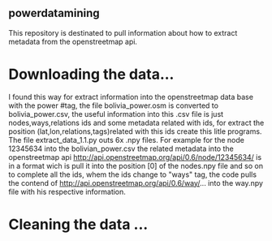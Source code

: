 ## powerdatamining
This repository is destinated to pull information about how to extract metadata from the openstreetmap api.
# Downloading the data...
I found this way for extract information into the openstreetmap data base with the power #tag, the file bolivia_power.osm is converted to bolivia_power.csv, the useful information into this .csv file is just nodes,ways,relations ids and some metadata related with ids, for extract the position (lat,lon,relations,tags)related with this ids create this litle programs.
The file extract_data_1.1.py outs 6x .npy  files. For example for the node 12345634 into the bolivian_power.csv the related metadata into the openstreetmap api http://api.openstreetmap.org/api/0.6/node/12345634/  is in a <xml> format wich is pull it into the position [0] of the  nodes.npy file and so on  to complete all the ids, whem the ids change to "ways" tag, the code pulls the contend of http://api.openstreetmap.org/api/0.6/way/... into the way.npy file with his respective information.

# Cleaning the data ...
